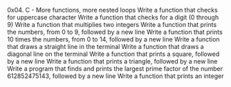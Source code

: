 0x04. C - More functions, more nested loops
Write a function that checks for uppercase character
Write a function that checks for a digit (0 through 9)
Write a function that multiplies two integers
Write a function that prints the numbers, from 0 to 9, followed by a new line
Write a function that prints 10 times the numbers, from 0 to 14, followed by a new line
Write a function that draws a straight line in the terminal
Write a function that draws a diagonal line on the terminal
Write a function that prints a square, followed by a new line
Write a function that prints a triangle, followed by a new line
Write a program that finds and prints the largest prime factor of the number 612852475143, followed by a new line
Write a function that prints an integer

